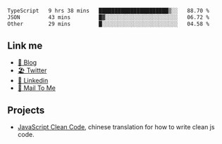 <!--START_SECTION:waka-->

```txt
TypeScript   9 hrs 38 mins   ██████████████████████▒░░   88.70 %
JSON         43 mins         █▓░░░░░░░░░░░░░░░░░░░░░░░   06.72 %
Other        29 mins         █░░░░░░░░░░░░░░░░░░░░░░░░   04.58 %
```

<!--END_SECTION:waka-->

## Link me

- [📕 Blog](https://chris-yu.vercel.app/)
- [🏖️ Twitter](https://twitter.com/yuetong3yu)
- [🧳 Linkedin](https://www.linkedin.com/in/yuetong3yu)
- [📧 Mail To Me](mailto:yuetong3yu@gmail.com)


## Projects 

- [JavaScript Clean Code](https://js-clean-code-cn.vercel.app/), chinese translation for how to write clean js code.
